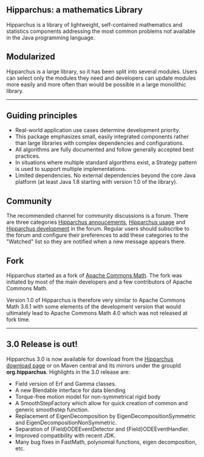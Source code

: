 <!--
 Licensed to the Hipparchus project under one or more
 contributor license agreements.  See the NOTICE file distributed with
 this work for additional information regarding copyright ownership.
 The Hipparchus project licenses this file to You under the Apache License, Version 2.0
 (the "License"); you may not use this file except in compliance with
 the License.  You may obtain a copy of the License at

      https://www.apache.org/licenses/LICENSE-2.0

 Unless required by applicable law or agreed to in writing, software
 distributed under the License is distributed on an "AS IS" BASIS,
 WITHOUT WARRANTIES OR CONDITIONS OF ANY KIND, either express or implied.
 See the License for the specific language governing permissions and
 limitations under the License.
-->
## Hipparchus: a mathematics Library

Hipparchus is a library of lightweight, self-contained
 mathematics and statistics components addressing the most common
 problems not available in the Java programming language.

## Modularized

Hipparchus is a large library, so it has been split into several
modules. Users can select only the modules they need
and developers can update modules more easily and more
often than would be possible in a large monolithic library.

---

## Guiding principles

  * Real-world application use cases determine development priority.
  * This package emphasizes small, easily integrated components
     rather than large libraries with complex dependencies and
     configurations.
  * All algorithms are fully documented and follow generally
     accepted best practices.
  * In situations where multiple standard algorithms exist, a
     Strategy pattern is used to support multiple implementations.
  * Limited dependencies. No external dependencies beyond the
     core Java platform (at least Java 1.8 starting with version
     1.0 of the library).

## Community

The recommended channel for community discussions is a forum. There are
three categories [Hipparchus annoucements](https://forum.orekit.org/c/hipparchus-announcements),
[Hipparchus usage](https://forum.orekit.org/c/hipparchus-usage) and
[Hipparchus development](https://forum.orekit.org/c/hipparchus-development)
in the forum. Regular users should subscribe to the forum and configure
their preferences to add these categories to the "Watched" list so they are
notified when a new message appears there.

## Fork
 
Hipparchus started as a fork of [Apache Commons Math](https://commons.apache.org/math/).
The fork was initiated by most of the main developers and a few contributors of
Apache Commons Math.

Version 1.0 of Hipparchus is therefore very similar to
Apache Commons Math 3.6.1 with some elements of the development version
that would ultimately lead to Apache Commons Math 4.0 which was not released
at fork time.

 ---

## 3.0 Release is out!

Hipparchus 3.0 is now available for download from the [Hipparchus download page](downloads.html) or on
Maven central and its mirrors under the groupId **org.hipparchus**. Highlights in the 3.0 release are:

   * Field version of Erf and Gamma classes.
   * A new Blendable interface for data blending
   * Torque-free motion model for non-symmetrical rigid body
   * A SmoothStepFactory which allow for quick creation of common and generic smoothstep function.
   * Replacement of EigenDecomposition by EigenDecompositionSymmetric and EigenDecompositionNonSymmetric.
   * Separation of {Field}ODEEventDetector and {Field}ODEEventHandler.
   * Improved compatibility with recent JDK.
   * Many bug fixes in FastMath, polynomial functions, eigen decomposition, etc. 
